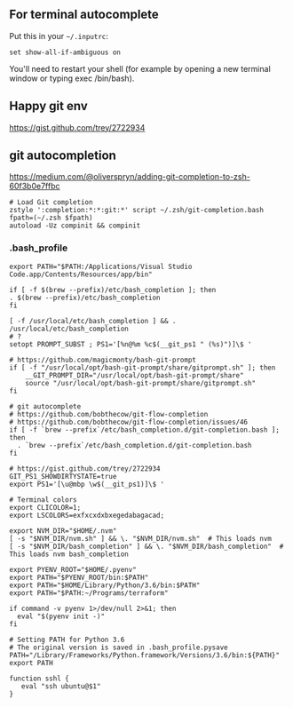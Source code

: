 ## For terminal autocomplete
Put this in your `~/.inputrc`:

`set show-all-if-ambiguous on`

You'll need to restart your shell (for example by opening a new terminal window or typing exec /bin/bash).

## Happy git env
https://gist.github.com/trey/2722934

## git autocompletion
https://medium.com/@oliverspryn/adding-git-completion-to-zsh-60f3b0e7ffbc

```shell
# Load Git completion
zstyle ':completion:*:*:git:*' script ~/.zsh/git-completion.bash
fpath=(~/.zsh $fpath)
autoload -Uz compinit && compinit
```

### .bash_profile

```shell
export PATH="$PATH:/Applications/Visual Studio Code.app/Contents/Resources/app/bin"

if [ -f $(brew --prefix)/etc/bash_completion ]; then
. $(brew --prefix)/etc/bash_completion
fi

[ -f /usr/local/etc/bash_completion ] && . /usr/local/etc/bash_completion
# ?
setopt PROMPT_SUBST ; PS1='[%n@%m %c$(__git_ps1 " (%s)")]\$ '

# https://github.com/magicmonty/bash-git-prompt
if [ -f "/usr/local/opt/bash-git-prompt/share/gitprompt.sh" ]; then
    __GIT_PROMPT_DIR="/usr/local/opt/bash-git-prompt/share"
    source "/usr/local/opt/bash-git-prompt/share/gitprompt.sh"
fi

# git autocomplete
# https://github.com/bobthecow/git-flow-completion
# https://github.com/bobthecow/git-flow-completion/issues/46
if [ -f `brew --prefix`/etc/bash_completion.d/git-completion.bash ]; then
  . `brew --prefix`/etc/bash_completion.d/git-completion.bash
fi

# https://gist.github.com/trey/2722934
GIT_PS1_SHOWDIRTYSTATE=true
export PS1='[\u@mbp \w$(__git_ps1)]\$ '

# Terminal colors
export CLICOLOR=1;
export LSCOLORS=exfxcxdxbxegedabagacad;

export NVM_DIR="$HOME/.nvm"
[ -s "$NVM_DIR/nvm.sh" ] && \. "$NVM_DIR/nvm.sh"  # This loads nvm
[ -s "$NVM_DIR/bash_completion" ] && \. "$NVM_DIR/bash_completion"  # This loads nvm bash_completion

export PYENV_ROOT="$HOME/.pyenv"
export PATH="$PYENV_ROOT/bin:$PATH"
export PATH="$HOME/Library/Python/3.6/bin:$PATH"
export PATH="$PATH:~/Programs/terraform"

if command -v pyenv 1>/dev/null 2>&1; then
  eval "$(pyenv init -)"
fi

# Setting PATH for Python 3.6
# The original version is saved in .bash_profile.pysave
PATH="/Library/Frameworks/Python.framework/Versions/3.6/bin:${PATH}"
export PATH

function sshl {
   eval "ssh ubuntu@$1"
}
```
